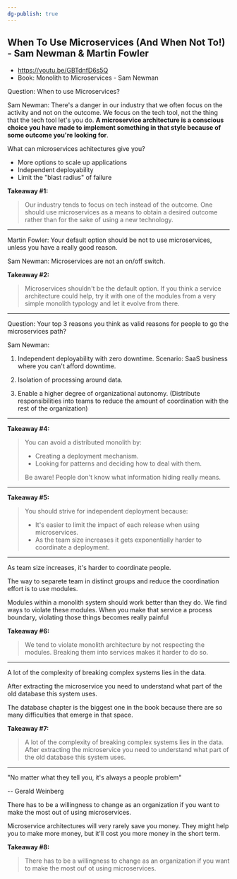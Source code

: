 ```yaml
---
dg-publish: true
---
```

## When To Use Microservices (And When Not To!) - Sam Newman & Martin Fowler

- <https://youtu.be/GBTdnfD6s5Q>
- Book: Monolith to Microservices - Sam Newman


Question: When to use Microservices?

Sam Newman: There's a danger in our industry that we often focus on the activity and not on the outcome. We focus on the tech tool, not the thing that the tech tool let's you do. **A microservice architecture is a conscious choice you have made to implement something in that style because of some outcome you're looking for**.

What can microservices achitectures give you?

- More options to scale up applications
- Independent deployability
- Limit the "blast radius" of failure


**Takeaway #1:**

> Our industry tends to focus on tech instead of the outcome. One should use microservices as a means to obtain a desired outcome rather than for the sake of using a new technology.

---

Martin Fowler: Your default option should be not to use microservices, unless you have a really good reason.

Sam Newman: Microservices are not an on/off switch.


**Takeaway #2:**

> Microservices shouldn't be the default option. If you think a service architecture could help, try it with one of the modules from a very simple monolith typology and let it evolve from there.

---

Question: Your top 3 reasons you think as valid reasons for people to go the microservices path?

Sam Newman:

1. Independent deployability with zero downtime. Scenario: SaaS business where you can't afford downtime.

2. Isolation of processing around data.

3. Enable a higher degree of organizational autonomy. (Distribute responsibilities into teams to reduce the amount of coordination with the rest of the organization)


---

**Takeaway #4:**

> You can avoid a distributed monolith by:
> - Creating a deployment mechanism.
> - Looking for patterns and deciding how to deal with them.
> 
> Be aware! People don't know what information hiding really means.

---

**Takeaway #5:**

> You should strive for independent deployment because:
> - It's easier to limit the impact of each release when using microservices.
> - As the team size increases it gets exponentially harder to coordinate a deployment.

---

As team size increases, it's harder to coordinate people.

The way to separete team in distinct groups and reduce the coordination effort is to use modules.

Modules within a monolith system should work better than they do. We find ways to violate these modules. When you make that service a process boundary, violating those things becomes really painful

**Takeaway #6:**

> We tend to violate monolith architecture by not respecting the modules. Breaking them into services makes it harder to do so.

---

A lot of the complexity of breaking complex systems lies in the data.

After extracting the microservice you need to understand what part of the old database this system uses.

The database chapter is the biggest one in the book because there are so many difficulties that emerge in that space.

**Takeaway #7:**

> A lot of the complexity of breaking complex systems lies in the data. After extracting the microservice you need to understand what part of the old database this system uses.


---

"No matter what they tell you, it's always a people problem"

-- Gerald Weinberg

There has to be a willingness to change as an organization if you want to make the most out of using microservices.

Microservice architectures will very rarely save you money. They might help you to make more money, but it'll cost you more money in the short term.

**Takeaway #8:**

> There has to be a willingness to change as an organization if you want to make the most ouf ot using microservices.

